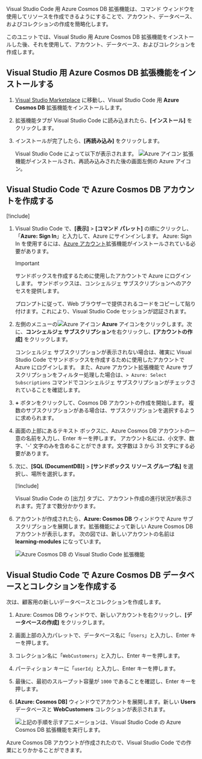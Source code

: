 Visual Studio Code 用 Azure Cosmos DB 拡張機能は、コマンド ウィンドウを使用してリソースを作成できるようにすることで、アカウント、データベース、およびコレクションの作成を簡略化します。

このユニットでは、Visual Studio 用 Azure Cosmos DB 拡張機能をインストールした後、それを使用して、アカウント、データベース、およびコレクションを作成します。

## <a name="install-the-azure-cosmos-db-extension-for-visual-studio"></a>Visual Studio 用 Azure Cosmos DB 拡張機能をインストールする

1. [Visual Studio Marketplace](https://marketplace.visualstudio.com/items?itemName=ms-azuretools.vscode-cosmosdb) に移動し、Visual Studio Code 用 **Azure Cosmos DB** 拡張機能をインストールします。

1. 拡張機能タブが Visual Studio Code に読み込まれたら、**[インストール]** をクリックします。

1. インストールが完了したら、**[再読み込み]** をクリックします。

    Visual Studio Code によって以下が表示されます。 ![Azure アイコン](../media/2-setup/visual-studio-code-explorer-icon.png) 拡張機能がインストールされ、再読み込みされた後の画面左側の Azure アイコン。

## <a name="create-an-azure-cosmos-db-account-in-visual-studio-code"></a>Visual Studio Code で Azure Cosmos DB アカウントを作成する

[!include[](../../../includes/azure-sandbox-activate.md)]

1. Visual Studio Code で、**[表示]** > **[コマンド パレット]** の順にクリックし、「**Azure: Sign In**」と入力して、Azure にサインインします。 Azure: Sign In を使用するには、[Azure アカウント](https://marketplace.visualstudio.com/items?itemName=ms-vscode.azure-account)拡張機能がインストールされている必要があります。

    > [!IMPORTANT]
    > サンドボックスを作成するために使用したアカウントで Azure にログインします。 サンドボックスは、コンシェルジェ サブスクリプションへのアクセスを提供します。

    プロンプトに従って、Web ブラウザーで提供されるコードをコピーして貼り付けます。これにより、Visual Studio Code セッションが認証されます。

1. 左側のメニューの![Azure アイコン](../media/2-setup/visual-studio-code-explorer-icon.png) **Azure** アイコンをクリックします。次に、**コンシェルジェ サブスクリプション**を右クリックし、**[アカウントの作成]** をクリックします。

    コンシェルジェ サブスクリプションが表示されない場合は、確実に Visual Studio Code でサンドボックスを作成するために使用したアカウントで Azure にログインします。 また、Azure アカウント拡張機能で Azure サブスクリプションをフィルター処理した場合は、`> Azure: Select Subscriptions` コマンドでコンシェルジェ サブスクリプションがチェックされていることを確認します。

1. __+__ ボタンをクリックして、Cosmos DB アカウントの作成を開始します。 複数のサブスクリプションがある場合は、サブスクリプションを選択するように求められます。

1. 画面の上部にあるテキスト ボックスに、Azure Cosmos DB アカウントの一意の名前を入力し、Enter キーを押します。 アカウント名には、小文字、数字、'-' 文字のみを含めることができます。文字数は 3 から 31 文字にする必要があります。

1. 次に、**[SQL (DocumentDB)]** > **<rgn>[サンドボックス リソース グループ名]</rgn>** を選択し、場所を選択します。

    [!include[](../../../includes/azure-sandbox-regions-first-mention-note-friendly.md)]

    Visual Studio Code の [出力] タブに、アカウント作成の進行状況が表示されます。完了まで数分かかります。

1. アカウントが作成されたら、**Azure: Cosmos DB** ウィンドウで Azure サブスクリプションを展開します。拡張機能によって新しい Azure Cosmos DB アカウントが表示します。 次の図では、新しいアカウントの名前は **learning-modules** になっています。

    ![Azure Cosmos DB の Visual Studio Code 拡張機能](../media/2-setup/azure-cosmos-db-vs-code-extension.png)

## <a name="create-an-azure-cosmos-db-database-and-collection-in-visual-studio-code"></a>Visual Studio Code で Azure Cosmos DB データベースとコレクションを作成する

次は、顧客用の新しいデータベースとコレクションを作成します。

1. Azure: Cosmos DB ウィンドウで、新しいアカウントを右クリックし、**[データベースの作成]** をクリックします。
1. 画面上部の入力パレットで、データベース名に「`Users`」と入力し、Enter キーを押します。
1. コレクション名に「`WebCustomers`」と入力し、Enter キーを押します。
1. パーティション キーに「`userId`」と入力し、Enter キーを押します。
1. 最後に、最初のスループット容量が `1000` であることを確認し、Enter キーを押します。
1. **[Azure: Cosmos DB]** ウィンドウでアカウントを展開します。新しい **Users** データベースと **WebCustomers** コレクションが表示されます。

    ![上記の手順を示すアニメーションは、Visual Studio Code の Azure Cosmos DB 拡張機能を実行します。](../media/2-setup/vs-code-azure-cosmos-db-extension.gif)

Azure Cosmos DB アカウントが作成されたので、Visual Studio Code での作業にとりかかることができます。

